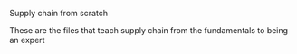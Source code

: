 Supply chain from scratch

These are the files that teach supply chain from the fundamentals to being an expert
